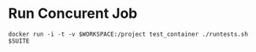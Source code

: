 # Run Concurent Job

```
docker run -i -t -v $WORKSPACE:/project test_container ./runtests.sh $SUITE
```